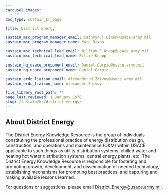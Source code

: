 ```yaml
---
carousel_images:
  - ""
doc_type: sustain_kr_page

title: District Energy

sustain_msc_program_manager_email: Kathryn.T.Dixon@usace.army.mil
sustain_msc_program_manager_name: Kate Dixon

sustain_msc_technical_lead_email: William.J.Knapp@usace.army.mil
sustain_msc_technical_lead_name: Billie Knapp

sustain_hq_usace_proponent_email: Daniel.Carpio@usace.army.mil
sustain_hq_usace_proponent_name: Daniel Carpio

sustain_erdc_liaison_email: Alexander.M.Zhivov@usace.army.mil
sustain_erdc_liaison_name: Alexander Zhivov

file_library_root_path: ""
page_last_reviewed: 1 January 1970
slug: /sustain/kr/district-energy/
---
```


## About District Energy

The District Energy Knowledge Resource is the group of individuals constituting the professional practice of energy distribution design, construction, and operations and maintenance (O&M) within USACE applicable to such things as utility distribution systems, chilled water and heating hot water distribution systems, central energy plants, etc. The District Energy Knowledge Resource is responsible for fostering and promoting growth, development, and dissemination of needed technology, establishing mechanisms for promoting best practices, and capturing and making available lessons learned.

For questions or suggestions, please email District_Energy@usace.army.mil.
